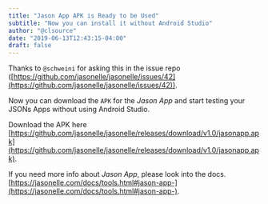 ```yaml
---
title: "Jason App APK is Ready to be Used"
subtitle: "Now you can install it without Android Studio"
author: "@clsource"
date: "2019-06-13T12:43:15-04:00"
draft: false
---
```


Thanks to `@schweini` for asking this in the issue repo ([https://github.com/jasonelle/jasonelle/issues/42](https://github.com/jasonelle/jasonelle/issues/42)).


Now you can download the `APK` for the *Jason App* and start testing
your JSONs Apps without using Android Studio.


Download the APK here [https://github.com/jasonelle/jasonelle/releases/download/v1.0/jasonapp.apk](https://github.com/jasonelle/jasonelle/releases/download/v1.0/jasonapp.apk).


If you need more info about *Jason App*, please look into the docs. 
[https://jasonelle.com/docs/tools.html#jason-app-](https://jasonelle.com/docs/tools.html#jason-app-).

